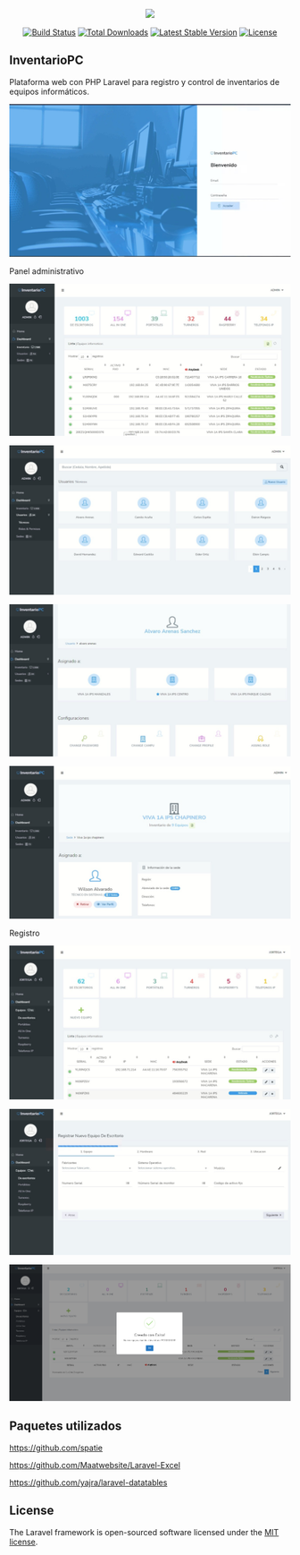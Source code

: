 <p align="center"><a href="https://laravel.com" target="_blank"><img src="https://raw.githubusercontent.com/laravel/art/master/logo-lockup/5%20SVG/2%20CMYK/1%20Full%20Color/laravel-logolockup-cmyk-red.svg" width="400"></a></p>

<p align="center">
<a href="https://travis-ci.org/laravel/framework"><img src="https://travis-ci.org/laravel/framework.svg" alt="Build Status"></a>
<a href="https://packagist.org/packages/laravel/framework"><img src="https://img.shields.io/packagist/dt/laravel/framework" alt="Total Downloads"></a>
<a href="https://packagist.org/packages/laravel/framework"><img src="https://img.shields.io/packagist/v/laravel/framework" alt="Latest Stable Version"></a>
<a href="https://packagist.org/packages/laravel/framework"><img src="https://img.shields.io/packagist/l/laravel/framework" alt="License"></a>
</p>

## InventarioPC

Plataforma web con PHP Laravel para registro y control de inventarios de equipos informáticos.

![](photo1%20(2).jpeg)

Panel administrativo

![](photo1%20(3).jpeg)

![](photo1%20(4).jpeg)

![](photo1%20(5).jpeg)

![](photo1%20(6).jpeg)

Registro

![](photo1%20(7).jpeg)

![](photo1%20(1).jpeg)

![](image1.png)

## Paquetes utilizados

https://github.com/spatie

https://github.com/Maatwebsite/Laravel-Excel

https://github.com/yajra/laravel-datatables

## License

The Laravel framework is open-sourced software licensed under the [MIT license](https://opensource.org/licenses/MIT).
